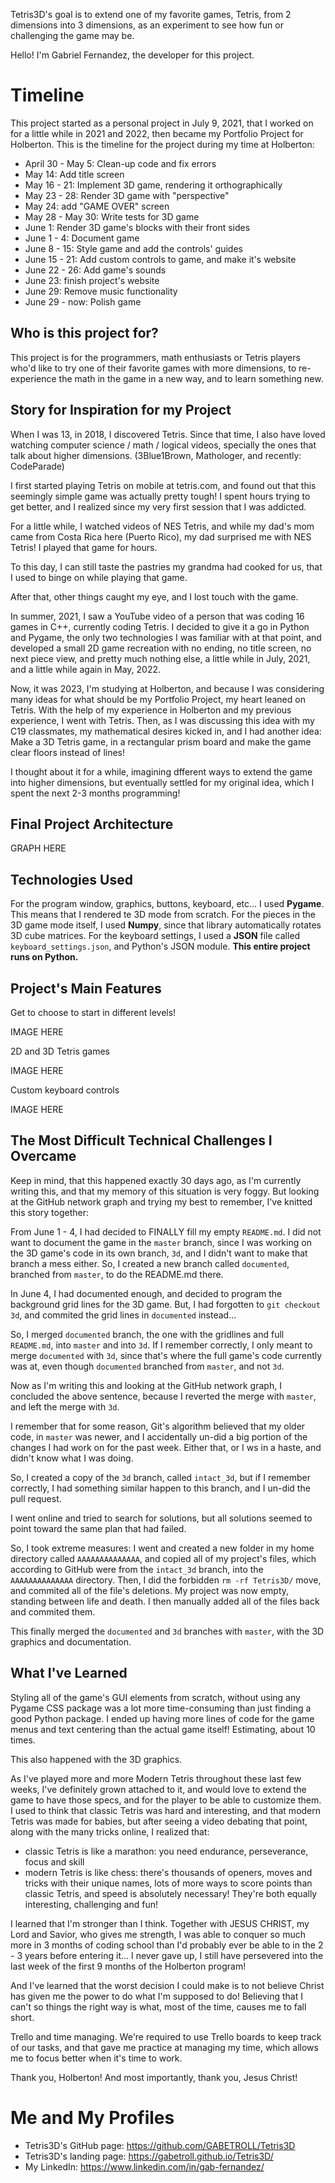 Tetris3D's goal is to extend one of my favorite games, Tetris, from 2 dimensions into 3 dimensions, as an experiment to see how fun or challenging the game may be.

Hello! I'm Gabriel Fernandez, the developer for this project.

# Timeline

This project started as a personal project in July 9, 2021, that I worked on for a little while in 2021 and 2022, then became my Portfolio Project for Holberton. This is the timeline for the project during my time at Holberton:

- April 30 - May 5: Clean-up code and fix errors
- May 14: Add title screen
- May 16 - 21: Implement 3D game, rendering it orthographically
- May 23 - 28: Render 3D game with "perspective"
- May 24: add "GAME OVER" screen
- May 28 - May 30: Write tests for 3D game
- June 1: Render 3D game's blocks with their front sides
- June 1 - 4: Document game
- June 8 - 15: Style game and add the controls' guides
- June 15 - 21: Add custom controls to game, and make it's website
- June 22 - 26: Add game's sounds
- June 23: finish project's website
- June 29: Remove music functionality
- June 29 - now: Polish game

## Who is this project for?
This project is for the programmers, math enthusiasts or Tetris players who'd like to try one of their favorite games with more dimensions, to re-experience the math in the game in a new way, and to learn something new.

## Story for Inspiration for my Project
When I was 13, in 2018, I discovered Tetris. Since that time, I also have loved watching computer science / math / logical videos, specially the ones that talk about higher dimensions. (3Blue1Brown, Mathologer, and recently: CodeParade)

I first started playing Tetris on mobile at tetris.com, and found out that this seemingly simple game was actually pretty tough! I spent hours trying to get better, and I realized since my very first session that I was addicted.

For a little while, I watched videos of NES Tetris, and while my dad's mom came from Costa Rica here (Puerto Rico), my dad surprised me with NES Tetris! I played that game for hours.

To this day, I can still taste the pastries my grandma had cooked for us, that I used to binge on while playing that game.

After that, other things caught my eye, and I lost touch with the game.

In summer, 2021, I saw a YouTube video of a person that was coding 16 games in C++, currently coding Tetris. I decided to give it a go in Python and Pygame, the only two technologies I was familiar with at that point, and developed a small 2D game recreation with no ending, no title screen, no next piece view, and pretty much nothing else, a little while in July, 2021, and a little while again in May, 2022.

Now, it was 2023, I'm studying at Holberton, and because I was considering many ideas for what should be my Portfolio Project, my heart leaned on Tetris. With the help of my experience in Holberton and my previous experience, I went with Tetris. Then, as I was discussing this idea with my C19 classmates, my mathematical desires kicked in, and I had another idea: Make a 3D Tetris game, in a rectangular prism board and make the game clear floors instead of lines!

I thought about it for a while, imagining dfferent ways to extend the game into higher dimensions, but eventually settled for my original idea, which I spent the next 2-3 months programming!

## Final Project Architecture

GRAPH HERE

## Technologies Used
For the program window, graphics, buttons, keyboard, etc... I used <strong>Pygame</strong>. This means that I rendered te 3D mode from scratch.
For the pieces in the 3D game mode itself, I used <strong>Numpy</strong>, since that library automatically rotates 3D cube matrices.
For the keyboard settings, I used a <strong>JSON</strong> file called ``keyboard_settings.json``, and Python's JSON module.
<strong>This entire project runs on Python.</strong>

## Project's Main Features
Get to choose to start in different levels!

IMAGE HERE 

2D and 3D Tetris games

IMAGE HERE

Custom keyboard controls

IMAGE HERE

## The Most Difficult Technical Challenges I Overcame
Keep in mind, that this happened exactly 30 days ago, as I'm currently writing this, and that my memory of this situation is very foggy. But looking at the GitHub network graph and trying my best to remember, I've knitted this story together:

From June 1 - 4, I had decided to FINALLY fill my empty ``README.md``. I did not want to document the game in the ``master`` branch, since I was working on the 3D game's code in its own branch, ``3d``, and I didn't want to make that branch a mess either. So, I created a new branch called ``documented``, branched from ``master``, to do the README.md there.

In June 4, I had documented enough, and decided to program the background grid lines for the 3D game. But, I had forgotten to ``git checkout 3d``, and commited the grid lines in ``documented`` instead...

So, I merged ``documented`` branch, the one with the gridlines and full ``README.md``, into ``master`` and into ``3d``.
If I remember correctly, I only meant to merge ``documented`` with ``3d``, since that's where the full game's code currently was at, even though ``documented`` branched from ``master``, and not ``3d``.

Now as I'm writing this and looking at the GitHub network graph, I concluded the above sentence, because I reverted the merge with ``master``, and left the merge with ``3d``.

I remember that for some reason, Git's algorithm believed that my older code, in ``master`` was newer, and I accidentally un-did a big portion of the changes I had work on for the past week. Either that, or I ws in a haste, and didn't know what I was doing.

So, I created a copy of the ``3d`` branch, called ``intact_3d``, but if I remember correctly, I had something similar happen to this branch, and I un-did the pull request.

I went online and tried to search for solutions, but all solutions seemed to point toward the same plan that had failed.

So, I took extreme measures: I went and created a new folder in my home directory called ``AAAAAAAAAAAAAA``, and copied all of my project's files, which according to GitHub were from the ``intact_3d`` branch, into the ``AAAAAAAAAAAAAA`` directory. Then, I did the forbidden ``rm -rf Tetris3D/`` move, and commited all of the file's deletions. My project was now empty, standing between life and death. I then manually added all of the files back and commited them.

This finally merged the ``documented`` and ``3d`` branches with ``master``, with the 3D graphics and documentation.

## What I've Learned
Styling all of the game's GUI elements from scratch, without using any Pygame CSS package was a lot more time-consuming than just finding a good Python package. I ended up having more lines of code for the game menus and text centering than the actual game itself! Estimating, about 10 times.

This also happened with the 3D graphics.

As I've played more and more Modern Tetris throughout these last few weeks, I've definitely grown attached to it, and would love to extend the game to have those specs, and for the player to be able to customize them. I used to think that classic Tetris was hard and interesting, and that modern Tetris was made for babies, but after seeing a video debating that point, along with the many tricks online, I realized that:
- classic Tetris is like a marathon: you need endurance, perseverance, focus and skill
- modern Tetris is like chess: there's thousands of openers, moves and tricks with their unique names, lots of more ways to score points than classic Tetris, and speed is absolutely necessary!
They're both equally interesting, challenging and fun!

I learned that I'm stronger than I think. Together with JESUS CHRIST, my Lord and Savior, who gives me strength, I was able to conquer so much more in 3 months of coding school than I'd probably ever be able to in the 2 - 3 years before entering it... I never gave up, I still have persevered into the last week of the first 9 months of the Holberton program!

And I've learned that the worst decision I could make is to not believe Christ has given me the power to do what I'm supposed to do! Believing that I can't so things the right way is what, most of the time, causes me to fall short.

Trello and time managing. We're required to use Trello boards to keep track of our tasks, and that gave me practice at managing my time, which allows me to focus better when it's time to work.

Thank you, Holberton! And most importantly, thank you, Jesus Christ!
# Me and My Profiles
- Tetris3D's GitHub page: https://github.com/GABETROLL/Tetris3D
- Tetris3D's landing page: https://gabetroll.github.io/Tetris3D/
- My LinkedIn: https://www.linkedin.com/in/gab-fernandez/
